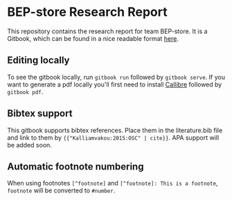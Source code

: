 # BEP-store Research Report

This repository contains the research report for team BEP-store. It is a Gitbook,
which can be found in a nice readable format [here](https://www.gitbook.com/read/book/bep-store/research-report).

## Editing locally
To see the gitbook locally, run `gitbook run` followed by `gitbook serve`. If you want to generate a pdf locally you'll first need to install [Callibre](https://calibre-ebook.com/) followed by `gitbook pdf`.

## Bibtex support
This gitbook supports bibtex references. Place them in the literature.bib file and link to them by `{{"Kalliamvakou:2015:OSC" | cite}}`. APA support will be added soon.

## Automatic footnote numbering
When using footnotes `[^footnote]` and `[^footnote]: This is a footnote`, `footnote` will be converted to `#number`.